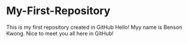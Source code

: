 # My-First-Repository
This is my first repository created in GitHub
Hello! Myy name is Benson Kwong. Nice to meet you all here in GitHub!
